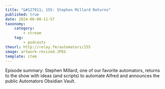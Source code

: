 ```yaml
---
title: "&#127911; 155: Stephen Millard Returns"
published: true
date: 2024-06-08-11-57
taxonomy:
    category:
        - stream
    tag:
        - podcasts
theurl: http://relay.fm/automators/155
image: artwork-resized.JPEG
template: item
---
```


Episode summary: Stephen Millard, one of our favorite automators, returns to the show with ideas (and scripts) to automate Alfred and announces the public Automators Obsidian Vault.

